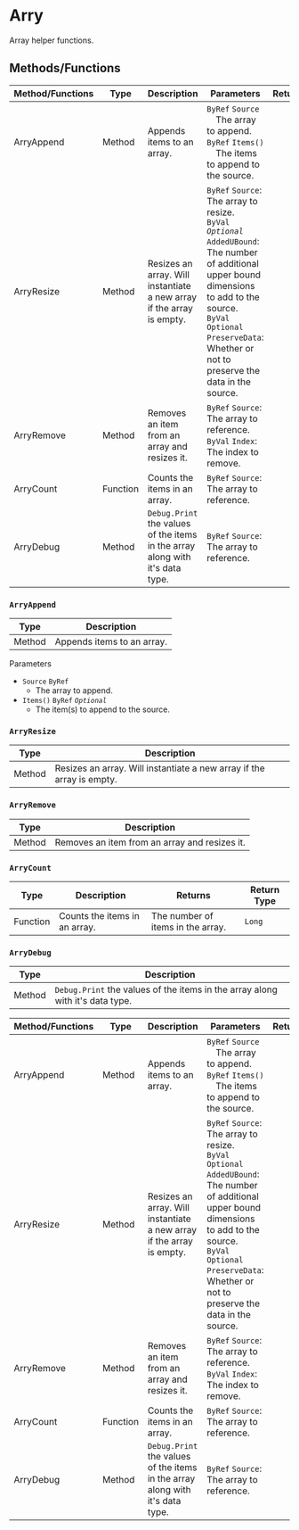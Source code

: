 # Arry

Array helper functions.

## Methods/Functions

| Method/Functions | Type     | Description                                                                   | Parameters                                                                                                                                                                                                                             | Returns |
|------------------|----------|-------------------------------------------------------------------------------|----------------------------------------------------------------------------------------------------------------------------------------------------------------------------------------------------------------------------------------|---------|
| ArryAppend       | Method   | Appends items to an array.                                                    | `ByRef` `Source`<br>&emsp;The array to append.<br>`ByRef` `Items()`<br>&emsp;The items to append to the source.                                                                                                                        |         |
| ArryResize       | Method   | Resizes an array. Will instantiate a new array if the array is empty.         | `ByRef` `Source`: The array to resize.<br>`ByVal` _`Optional`_ `AddedUBound`: The number of additional upper bound dimensions to add to the source.<br>`ByVal Optional PreserveData`: Whether or not to preserve the data in the source. |         |
| ArryRemove       | Method   | Removes an item from an array and resizes it.                                 | `ByRef` `Source`: The array to reference.<br>`ByVal` `Index`: The index to remove.                                                                                                                                                     |         |
| ArryCount        | Function | Counts the items in an array.                                                 | `ByRef` `Source`: The array to reference.                                                                                                                                                                                              |         |
| ArryDebug        | Method   | `Debug.Print` the values of the items in the array along with it's data type. | `ByRef` `Source`: The array to reference.                                                                                                                                                                                              |         |

### `ArryAppend`

| Type   | Description                |
|--------|----------------------------|
| Method | Appends items to an array. |

Parameters
- `Source` `ByRef`
    - The array to append.
- `Items()` `ByRef` _`Optional`_
    - The item(s) to append to the source.


### `ArryResize`

| Type   | Description                                                           |
|--------|-----------------------------------------------------------------------|
| Method | Resizes an array. Will instantiate a new array if the array is empty. |

### `ArryRemove`

| Type   | Description                                   |
|--------|-----------------------------------------------|
| Method | Removes an item from an array and resizes it. |

### `ArryCount`

| Type     | Description                   | Returns                           | Return Type |
|----------|-------------------------------|-----------------------------------|-------------|
| Function | Counts the items in an array. | The number of items in the array. | `Long`      |

### `ArryDebug`

| Type   | Description                                                                   |
|--------|-------------------------------------------------------------------------------|
| Method | `Debug.Print` the values of the items in the array along with it's data type. |






| Method/Functions | Type     | Description                                                                   | Parameters                                                                                                                                                                                                                             | Returns |
|------------------|----------|-------------------------------------------------------------------------------|----------------------------------------------------------------------------------------------------------------------------------------------------------------------------------------------------------------------------------------|---------|
| ArryAppend       | Method   | Appends items to an array.                                                    | `ByRef` `Source`<br>&emsp;The array to append.<br>`ByRef` `Items()`<br>&emsp;The items to append to the source.                                                                                                                        |         |
| ArryResize       | Method   | Resizes an array. Will instantiate a new array if the array is empty.         | `ByRef` `Source`: The array to resize.<br>`ByVal` `Optional` `AddedUBound`: The number of additional upper bound dimensions to add to the source.<br>`ByVal Optional PreserveData`: Whether or not to preserve the data in the source. |         |
| ArryRemove       | Method   | Removes an item from an array and resizes it.                                 | `ByRef` `Source`: The array to reference.<br>`ByVal` `Index`: The index to remove.                                                                                                                                                     |         |
| ArryCount        | Function | Counts the items in an array.                                                 | `ByRef` `Source`: The array to reference.                                                                                                                                                                                              |         |
| ArryDebug        | Method   | `Debug.Print` the values of the items in the array along with it's data type. | `ByRef` `Source`: The array to reference.                                                                                                                                                                                              |         |
